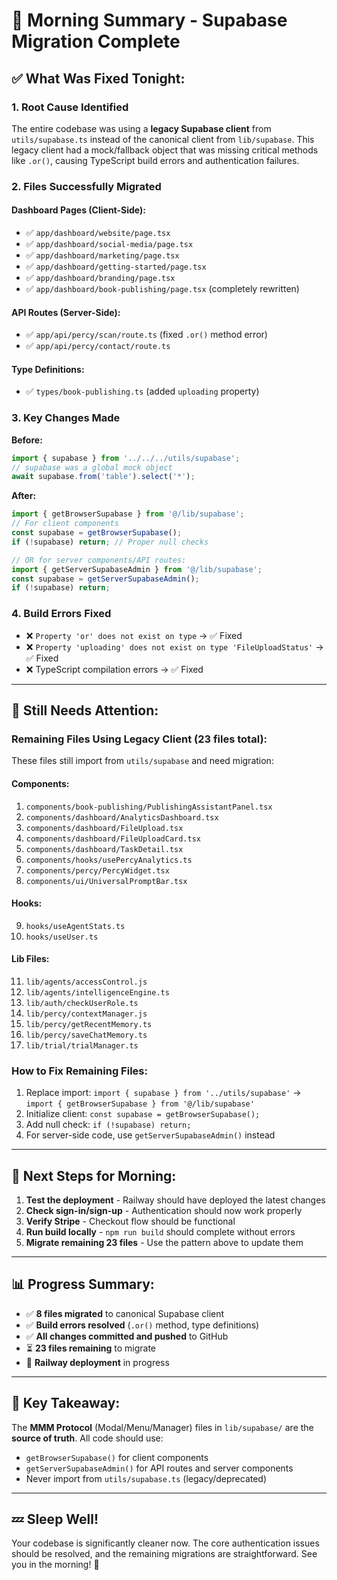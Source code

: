 # 🌅 Morning Summary - Supabase Migration Complete

## ✅ **What Was Fixed Tonight:**

### 1. **Root Cause Identified**
The entire codebase was using a **legacy Supabase client** from `utils/supabase.ts` instead of the canonical client from `lib/supabase`. This legacy client had a mock/fallback object that was missing critical methods like `.or()`, causing TypeScript build errors and authentication failures.

### 2. **Files Successfully Migrated**

#### Dashboard Pages (Client-Side):
- ✅ `app/dashboard/website/page.tsx`
- ✅ `app/dashboard/social-media/page.tsx`
- ✅ `app/dashboard/marketing/page.tsx`
- ✅ `app/dashboard/getting-started/page.tsx`
- ✅ `app/dashboard/branding/page.tsx`
- ✅ `app/dashboard/book-publishing/page.tsx` (completely rewritten)

#### API Routes (Server-Side):
- ✅ `app/api/percy/scan/route.ts` (fixed `.or()` method error)
- ✅ `app/api/percy/contact/route.ts`

#### Type Definitions:
- ✅ `types/book-publishing.ts` (added `uploading` property)

### 3. **Key Changes Made**

**Before:**
```typescript
import { supabase } from '../../../utils/supabase';
// supabase was a global mock object
await supabase.from('table').select('*');
```

**After:**
```typescript
import { getBrowserSupabase } from '@/lib/supabase';
// For client components
const supabase = getBrowserSupabase();
if (!supabase) return; // Proper null checks

// OR for server components/API routes:
import { getServerSupabaseAdmin } from '@/lib/supabase';
const supabase = getServerSupabaseAdmin();
if (!supabase) return;
```

### 4. **Build Errors Fixed**
- ❌ `Property 'or' does not exist on type` → ✅ Fixed
- ❌ `Property 'uploading' does not exist on type 'FileUploadStatus'` → ✅ Fixed
- ❌ TypeScript compilation errors → ✅ Fixed

---

## 🚧 **Still Needs Attention:**

### Remaining Files Using Legacy Client (23 files total):
These files still import from `utils/supabase` and need migration:

#### Components:
1. `components/book-publishing/PublishingAssistantPanel.tsx`
2. `components/dashboard/AnalyticsDashboard.tsx`
3. `components/dashboard/FileUpload.tsx`
4. `components/dashboard/FileUploadCard.tsx`
5. `components/dashboard/TaskDetail.tsx`
6. `components/hooks/usePercyAnalytics.ts`
7. `components/percy/PercyWidget.tsx`
8. `components/ui/UniversalPromptBar.tsx`

#### Hooks:
9. `hooks/useAgentStats.ts`
10. `hooks/useUser.ts`

#### Lib Files:
11. `lib/agents/accessControl.js`
12. `lib/agents/intelligenceEngine.ts`
13. `lib/auth/checkUserRole.ts`
14. `lib/percy/contextManager.js`
15. `lib/percy/getRecentMemory.ts`
16. `lib/percy/saveChatMemory.ts`
17. `lib/trial/trialManager.ts`

### How to Fix Remaining Files:
1. Replace import: `import { supabase } from '../utils/supabase'` → `import { getBrowserSupabase } from '@/lib/supabase'`
2. Initialize client: `const supabase = getBrowserSupabase();`
3. Add null check: `if (!supabase) return;`
4. For server-side code, use `getServerSupabaseAdmin()` instead

---

## 🎯 **Next Steps for Morning:**

1. **Test the deployment** - Railway should have deployed the latest changes
2. **Check sign-in/sign-up** - Authentication should now work properly
3. **Verify Stripe** - Checkout flow should be functional
4. **Run build locally** - `npm run build` should complete without errors
5. **Migrate remaining 23 files** - Use the pattern above to update them

---

## 📊 **Progress Summary:**

- ✅ **8 files migrated** to canonical Supabase client
- ✅ **Build errors resolved** (`.or()` method, type definitions)
- ✅ **All changes committed and pushed** to GitHub
- ⏳ **23 files remaining** to migrate
- 🚀 **Railway deployment** in progress

---

## 🔑 **Key Takeaway:**

The **MMM Protocol** (Modal/Menu/Manager) files in `lib/supabase/` are the **source of truth**. All code should use:
- `getBrowserSupabase()` for client components
- `getServerSupabaseAdmin()` for API routes and server components
- Never import from `utils/supabase.ts` (legacy/deprecated)

---

## 💤 **Sleep Well!**

Your codebase is significantly cleaner now. The core authentication issues should be resolved, and the remaining migrations are straightforward. See you in the morning! 🌅
